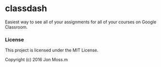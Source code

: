 # classdash

Easiest way to see all of your assignments for all of your courses on
Google Classroom.

### License

This project is licensed under the MIT License.

Copyright (c) 2016 Jon Moss.m
